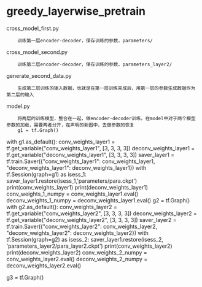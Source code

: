 # greedy_layerwise_pretrain
cross_model_first.py

        训练第一层encoder-decoder，保存训练的参数，parameters/
cross_model_second.py

        训练第二层encoder-decoder，保存训练的参数，parameters_layer2/
generate_second_data.py

        生成第二层训练的输入数据，也就是在第一层训练完成后，用第一层的参数生成数据作为第二层的输入
model.py

        将两层的训练模型，整合在一起，做encoder-decoder训练。在model中对于两个模型参数的加载，需要两者分开，在声明的新图中，去做参数的恢复
        g1 = tf.Graph()
with g1.as_default():
    conv_weights_layer1 = tf.get_variable("conv_weights_layer1", [3, 3, 3, 3])
    deconv_weights_layer1 = tf.get_variable("deconv_weights_layer1", [3, 3, 3, 3])
    saver_layer1 = tf.train.Saver({"conv_weights_layer1": conv_weights_layer1,
                                   "deconv_weights_layer1": deconv_weights_layer1})
    with tf.Session(graph=g1) as isess_1:
        saver_layer1.restore(isess_1,'parameters/para.ckpt')
        print(conv_weights_layer1)
        print(deconv_weights_layer1)
        conv_weights_1_numpy = conv_weights_layer1.eval()
        deconv_weights_1_numpy = deconv_weights_layer1.eval()
g2 = tf.Graph()
with g2.as_default():
    conv_weights_layer2 = tf.get_variable("conv_weights_layer2", [3, 3, 3, 3])
    deconv_weights_layer2 = tf.get_variable("deconv_weights_layer2", [3, 3, 3, 3])
    saver_layer2 = tf.train.Saver({"conv_weights_layer2": conv_weights_layer2,
                                   "deconv_weights_layer2": deconv_weights_layer2})
    with tf.Session(graph=g2) as isess_2:
        saver_layer1.restore(isess_2, 'parameters_layer2/para_layer2.ckpt')
        print(conv_weights_layer2)
        print(deconv_weights_layer2)
        conv_weights_2_numpy = conv_weights_layer2.eval()
        deconv_weights_2_numpy = deconv_weights_layer2.eval()



g3 = tf.Graph()
